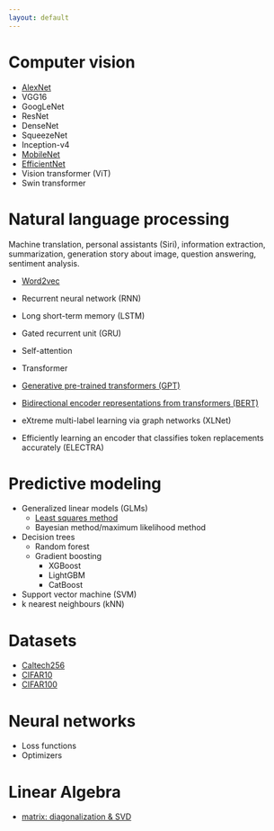 ```yaml
---
layout: default
---
```


# Computer vision

* [AlexNet](./subsecs/alexnet.md)
* VGG16
* GoogLeNet
* ResNet
* DenseNet
* SqueezeNet
* Inception-v4
* [MobileNet](./subsecs/mobilenet.md)
* [EfficientNet](./subsecs/efficientnet.md)
* Vision transformer (ViT)
* Swin transformer

# Natural language processing
Machine translation, personal assistants (Siri), information extraction, 
summarization, generation story about image, question answering, sentiment analysis.

* [Word2vec](./subsecs/word2vec.md)


* Recurrent neural network (RNN)
* Long short-term memory (LSTM)
* Gated recurrent unit (GRU)


* Self-attention
* Transformer
* [Generative pre-trained transformers (GPT)](./subsecs/gpt.md)
* [Bidirectional encoder representations from transformers (BERT)](./subsecs/bert.md)
* eXtreme multi-label learning via graph networks (XLNet)
* Efficiently learning an encoder that classifies token replacements accurately (ELECTRA)

# Predictive modeling
* Generalized linear models (GLMs)
  * [Least squares method](./subsecs/LS.md)
  * Bayesian method/maximum likelihood method
* Decision trees
  * Random forest
  * Gradient boosting
    * XGBoost
    * LightGBM
    * CatBoost
* Support vector machine (SVM)
* k nearest neighbours (kNN)


# Datasets
* [Caltech256](./subsecs/caltech256.md)
* [CIFAR10](./subsecs/cifar10.md)
* [CIFAR100](./subsecs/cifar100.md)

# Neural networks
* Loss functions
* Optimizers

# Linear Algebra
* [matrix: diagonalization & SVD](./subsecs/svd.md)